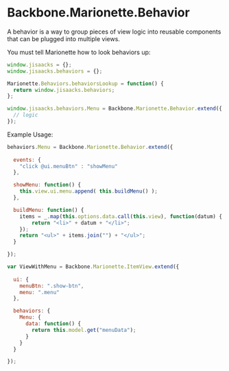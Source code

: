 # Backbone.Marionette.Behavior

A behavior is a way to group pieces of view logic into reusable components that can be plugged into multiple views.

You must tell Marionette how to look behaviors up:

```javascript
window.jisaacks = {};
window.jisaacks.behaviors = {};

Marionette.Behaviors.behaviorsLookup = function() {
  return window.jisaacks.behaviors;
};

window.jisaacks.behaviors.Menu = Backbone.Marionette.Behavior.extend({
  // logic
});
```

Example Usage:

```javascript
behaviors.Menu = Backbone.Marionette.Behavior.extend({
  
  events: {
    "click @ui.menuBtn" : "showMenu"
  },

  showMenu: function() {
    this.view.ui.menu.append( this.buildMenu() );
  },

  buildMenu: function() {
    items = _.map(this.options.data.call(this.view), function(datum) {
        return "<li>" + datum + "</li>";
    });
    return "<ul>" + items.join("") + "</ul>";
  }

});

var ViewWithMenu = Backbone.Marionette.ItemView.extend({
  
  ui: {
    menuBtn: ".show-btn",
    menu: ".menu"
  },

  behaviors: {
    Menu: {
      data: function() {
        return this.model.get("menuData");
      }
    }
  }

});
```